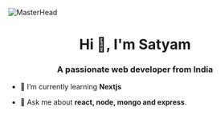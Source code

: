 ![MasterHead](https://www.tatvasoft.com/outsourcing/wp-content/uploads/2021/07/How-to-Hire-a-Node.JS-Developer.jpg)
<h1 align="center">Hi 👋, I'm Satyam</h1>
<h3 align="center">A passionate web developer from India</h3>

- 🌱 I’m currently learning **Nextjs**

- 💬 Ask me about **react, node, mongo and express**.


